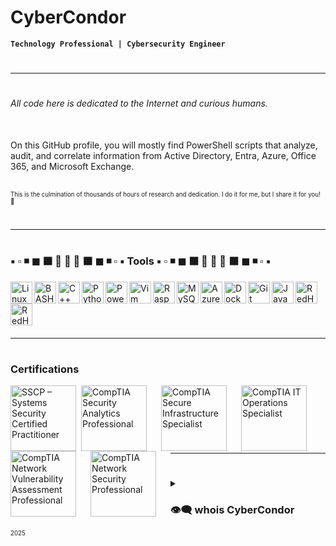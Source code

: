 # CyberCondor

**`Technology Professional | Cybersecurity Engineer`**

#
---
#

###### All code here is dedicated to the Internet and curious humans.
<br>
On this GitHub profile, you will mostly find PowerShell scripts that analyze, audit, and correlate information from Active Directory, Entra, Azure, Office 365, and Microsoft Exchange.

<br><sub><sup>This is the culmination of thousands of hours of research and dedication. I do it for me, but I share it for you! 🖤</sup></sub>

#
---
#

### ▪ ▫ ◾ ◼ ⬛ 🔳 🔲 🔳 ⬛ ◼ ◾ ▫ ▪ Tools ▪ ▫ ◾ ◼ ⬛ 🔳 🔲 🔳 ⬛ ◼ ◾ ▫ ▪

<img align="left" width="35px" alt="Linux"       src="https://cdn.jsdelivr.net/gh/devicons/devicon/icons/linux/linux-original.svg" />
<img align="left" width="35px" alt="BASH"        src="https://cdn.jsdelivr.net/gh/devicons/devicon/icons/bash/bash-original.svg" />
<img align="left" width="35px" alt="C++"         src="https://cdn.jsdelivr.net/gh/devicons/devicon/icons/cplusplus/cplusplus-line.svg" />
<img align="left" width="35px" alt="Python"      src="https://cdn.jsdelivr.net/gh/devicons/devicon/icons/python/python-plain.svg" />
<img align="left" width="35px" alt="PowerShell"  src="https://learn.microsoft.com/en-us/powershell/media/index/ps_black_128.svg" />
<img align="left" width="35px" alt="Vim"         src="https://cdn.jsdelivr.net/gh/devicons/devicon/icons/vim/vim-original.svg" />
<img align="left" width="35px" alt="RaspberryPi" src="https://cdn.jsdelivr.net/gh/devicons/devicon/icons/raspberrypi/raspberrypi-original.svg" />
<img align="left" width="35px" alt="MySQL"       src="https://cdn.jsdelivr.net/gh/devicons/devicon/icons/mysql/mysql-original.svg" />
<img align="left" width="35px" alt="Azure"       src="https://cdn.jsdelivr.net/gh/devicons/devicon/icons/azure/azure-original.svg" />
<img align="left" width="35px" alt="Docker"      src="https://cdn.jsdelivr.net/gh/devicons/devicon/icons/docker/docker-original.svg" />
<img align="left" width="35px" alt="Git"         src="https://cdn.jsdelivr.net/gh/devicons/devicon/icons/git/git-original.svg" />
<img align="left" width="35px" alt="JavaScript"  src="https://cdn.jsdelivr.net/gh/devicons/devicon/icons/javascript/javascript-original.svg" />
<img align="left" width="35px" alt="RedHat"      src="https://cdn.jsdelivr.net/gh/devicons/devicon/icons/redhat/redhat-plain.svg" />
<img align="left" width="35px" alt="RedHat"      src="https://cdn.jsdelivr.net/gh/devicons/devicon/icons/fedora/fedora-plain.svg" />
<br><br><br> 

#
---
#

### Certifications

<img align="left" alt="SSCP – Systems Security Certified Practitioner" width="105px" height="105px" style="padding-right:5px;" src="https://images.credly.com/size/680x680/images/c4320f01-2ff4-4508-984a-415fc94e3aec/image.png" />
<img align="left" alt="CompTIA Security Analytics Professional" width="105px" height="105px" style="padding-right:20px;" src="https://comptiacdn.azureedge.net/webcontent/images/default-source/certproduct/pathways/04294-comptia-cert-badges_professional---csap.png?" />
<img align="left" alt="CompTIA Secure Infrastructure Specialist" width="105px" height="105px" style="padding-right:20px;" src="https://comptiacdn.azureedge.net/webcontent/images/default-source/certproduct/pathways/04294-comptia-cert-badges-csis.png?" />
<img align="left" alt="CompTIA IT Operations Specialist" width="105px" height="105px" style="padding-right:20px;" src="https://comptiacdn.azureedge.net/webcontent/images/default-source/certproduct/pathways/04294-comptia-cert-badges_specialist---cios.png?" />
<img align="left" alt="CompTIA Network Vulnerability Assessment Professional" width="105px" height="105px" style="padding-right:20px;" src="https://comptiacdn.azureedge.net/webcontent/images/default-source/certproduct/pathways/cnvp.png?" />
<img align="left" alt="CompTIA Network Security Professional" width="105px" height="105px" style="padding-right:20px;" src="https://comptiacdn.azureedge.net/webcontent/images/default-source/certproduct/pathways/cnsp.png?" />
<br><br><br><br>

#
---
#

<details>
	<summary><h3>👁‍🗨 whois CyberCondor</h3></summary>
		CyberCondor is a life-long learner, a security geek, a researcher, and a friend. With the power of Google, CyberCondor has surfed many webs and has compiled much data. CyberCondor loves PowerShell.
</details>
<sub><sup>2025</sup></sub>

<!--
**CyberCondor/CyberCondor** is a ✨ _special_ ✨ repository.
(☞ﾟヮﾟ)☞ Oooo! Special repo ☜(ﾟヮﾟ☜)
-->

